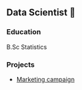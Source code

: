 ## Data Scientist 👋

### Education
B.Sc Statistics

### Projects
 - [Marketing campaign](https://github.com/hrithikkakati/hrithikkakati/blob/main/logistic_regression.py)
